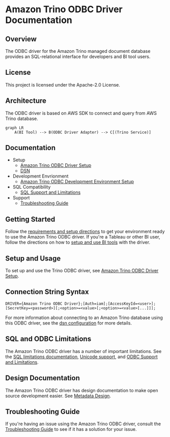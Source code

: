# Amazon Trino ODBC Driver Documentation

## Overview

The ODBC driver for the Amazon Trino managed document database provides an
SQL-relational interface for developers and BI tool users.

## License

This project is licensed under the Apache-2.0 License.

## Architecture

The ODBC driver is based on AWS SDK to connect and query from AWS Trino database.

```mermaid
graph LR
    A(BI Tool) --> B(ODBC Driver Adapter) --> C[(Trino Service)]
```
## Documentation

- Setup
    - [Amazon Trino ODBC Driver Setup](setup/setup.md)
    - [DSN](setup/setup.md#dsn-configuration)
- Development Envrionment
    - [Amazon Trino ODBC Development Environment Setup](setup/developer-guide.md)
- SQL Compatibility
    - [SQL Support and Limitations](https://docs.aws.amazon.com/trino/latest/developerguide/supported-sql-constructs.html)
- Support
    - [Troubleshooting Guide](support/troubleshooting-guide.md)
  
## Getting Started

Follow the [requirements and setup directions](setup/setup.md) to get your environment ready to use the
Amazon Trino ODBC driver. If you're a Tableau or other BI user, follow the directions on how to 
[setup and use BI tools](setup/setup.md#driver-setup-in-bi-applications) with the driver.

## Setup and Usage

To set up and use the Trino ODBC driver, see [Amazon Trino ODBC Driver Setup](setup/setup.md).

## Connection String Syntax

```
DRIVER={Amazon Trino ODBC Driver};[Auth=iam];[AccessKeyId=<user>];[SecretKey=<password>][;<option>=<value>[;<option>=<value>[...]]];
```

For more information about connecting to an Amazon Trino database using this ODBC driver, see
the [dsn configuration](setup/setup.md#dsn-configuration) for more details.

## SQL and ODBC Limitations

The Amazon Trino ODBC driver has a number of important limitations. See the
[SQL limitations documentation](https://docs.aws.amazon.com/trino/latest/developerguide/supported-sql-constructs.html), [Unicode support](support/unicode-support.md), and [ODBC Support and Limitations](support/odbc-support-and-limitations.md).

## Design Documentation

The Amazon Trino ODBC driver has design documentation to make open source development easier. See [Metadata Design](support/metadata-design.md). 

## Troubleshooting Guide

If you're having an issue using the Amazon Trino ODBC driver, consult the
[Troubleshooting Guide](support/troubleshooting-guide.md) to see if it has a solution for
your issue.
